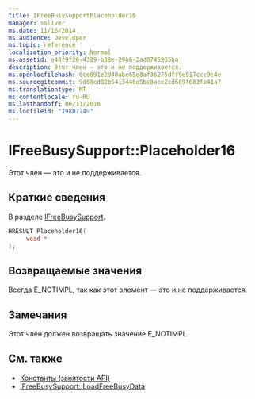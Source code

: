 ```yaml
---
title: IFreeBusySupportPlaceholder16
manager: soliver
ms.date: 11/16/2014
ms.audience: Developer
ms.topic: reference
localization_priority: Normal
ms.assetid: e48f9f26-4329-b38e-29b6-2ad0745935ba
description: Этот член — это и не поддерживается.
ms.openlocfilehash: 0ce891e2d40abe65e8af36275dff9e917ccc9c4e
ms.sourcegitcommit: 9d60cd82b5413446e5bc8ace2cd689f683fb41a7
ms.translationtype: MT
ms.contentlocale: ru-RU
ms.lasthandoff: 06/11/2018
ms.locfileid: "19807749"
---
```

# <a name="ifreebusysupportplaceholder16"></a>IFreeBusySupport::Placeholder16

Этот член — это и не поддерживается.
  
## <a name="quick-info"></a>Краткие сведения

В разделе [IFreeBusySupport](ifreebusysupport.md).
  
```cpp
HRESULT Placeholder16( 
     void * 
);
```

## <a name="return-values"></a>Возвращаемые значения

Всегда E_NOTIMPL, так как этот элемент — это и не поддерживается.
  
## <a name="remarks"></a>Замечания

Этот член должен возвращать значение E_NOTIMPL.
  
## <a name="see-also"></a>См. также

- [Константы (занятости API)](constants-free-busy-api.md)
- [IFreeBusySupport::LoadFreeBusyData](ifreebusysupport-loadfreebusydata.md)

